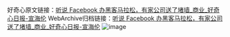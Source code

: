好奇心原文链接：[听说 Facebook 办黑客马拉松，有家公司送了堵墙_商业_好奇心日报-宣海伦](https://www.qdaily.com/articles/5454.html)
WebArchive归档链接：[听说 Facebook 办黑客马拉松，有家公司送了堵墙_商业_好奇心日报-宣海伦](http://web.archive.org/web/20190623164811/https://www.qdaily.com/articles/5454.html)
![image](http://ww3.sinaimg.cn/large/007d5XDply1g3whbkijtjj30u039k1kx)